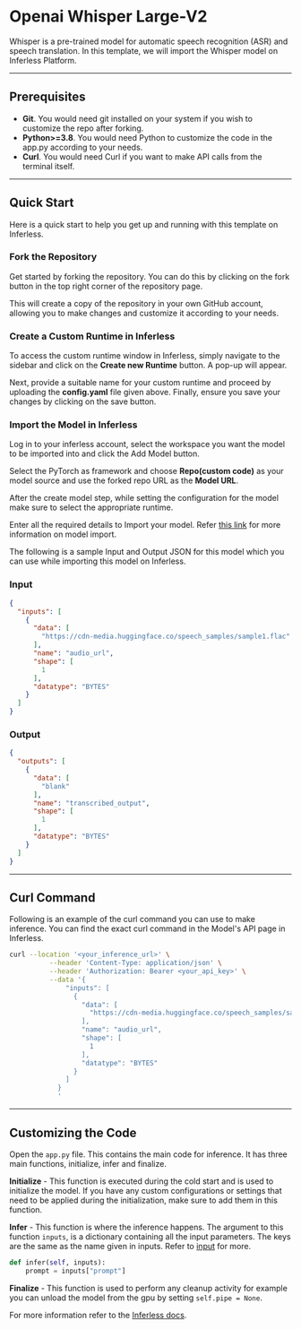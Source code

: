 # Openai Whisper Large-V2
Whisper is a pre-trained model for automatic speech recognition (ASR) and speech translation. In this template, we will import the Whisper model on Inferless Platform.

---
## Prerequisites
- **Git**. You would need git installed on your system if you wish to customize the repo after forking.
- **Python>=3.8**. You would need Python to customize the code in the app.py according to your needs.
- **Curl**. You would need Curl if you want to make API calls from the terminal itself.

---
## Quick Start
Here is a quick start to help you get up and running with this template on Inferless.

### Fork the Repository
Get started by forking the repository. You can do this by clicking on the fork button in the top right corner of the repository page.

This will create a copy of the repository in your own GitHub account, allowing you to make changes and customize it according to your needs.

### Create a Custom Runtime in Inferless
To access the custom runtime window in Inferless, simply navigate to the sidebar and click on the **Create new Runtime** button. A pop-up will appear.

Next, provide a suitable name for your custom runtime and proceed by uploading the **config.yaml** file given above. Finally, ensure you save your changes by clicking on the save button.

### Import the Model in Inferless
Log in to your inferless account, select the workspace you want the model to be imported into and click the Add Model button.

Select the PyTorch as framework and choose **Repo(custom code)** as your model source and use the forked repo URL as the **Model URL**.

After the create model step, while setting the configuration for the model make sure to select the appropriate runtime.

Enter all the required details to Import your model. Refer [this link](https://docs.inferless.com/integrations/github-custom-code) for more information on model import.

The following is a sample Input and Output JSON for this model which you can use while importing this model on Inferless.

### Input
```json
{
  "inputs": [
    {
      "data": [
        "https://cdn-media.huggingface.co/speech_samples/sample1.flac"
      ],
      "name": "audio_url",
      "shape": [
        1
      ],
      "datatype": "BYTES"
    }
  ]
}
```

### Output
```json
{
  "outputs": [
    {
      "data": [
        "blank"
      ],
      "name": "transcribed_output",
      "shape": [
        1
      ],
      "datatype": "BYTES"
    }
  ]
}
```

---
## Curl Command
Following is an example of the curl command you can use to make inference. You can find the exact curl command in the Model's API page in Inferless.
```bash
curl --location '<your_inference_url>' \
          --header 'Content-Type: application/json' \
          --header 'Authorization: Bearer <your_api_key>' \
          --data '{
              "inputs": [
                {
                  "data": [
                    "https://cdn-media.huggingface.co/speech_samples/sample1.flac"
                  ],
                  "name": "audio_url",
                  "shape": [
                    1
                  ],
                  "datatype": "BYTES"
                }
              ]
            }
            '
```

---
## Customizing the Code
Open the `app.py` file. This contains the main code for inference. It has three main functions, initialize, infer and finalize.

**Initialize** -  This function is executed during the cold start and is used to initialize the model. If you have any custom configurations or settings that need to be applied during the initialization, make sure to add them in this function.

**Infer** - This function is where the inference happens. The argument to this function `inputs`, is a dictionary containing all the input parameters. The keys are the same as the name given in inputs. Refer to [input](#input) for more.

```python
def infer(self, inputs):
    prompt = inputs["prompt"]
```

**Finalize** - This function is used to perform any cleanup activity for example you can unload the model from the gpu by setting `self.pipe = None`.

For more information refer to the [Inferless docs](https://docs.inferless.com/).
